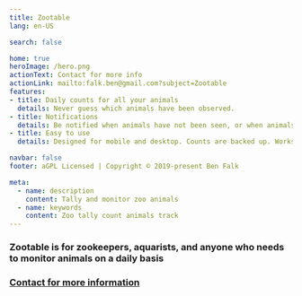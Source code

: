 ```yaml
---
title: Zootable
lang: en-US

search: false

home: true
heroImage: /hero.png
actionText: Contact for more info
actionLink: mailto:falk.ben@gmail.com?subject=Zootable
features:
- title: Daily counts for all your animals
  details: Never guess which animals have been observed.
- title: Notifications
  details: Be notified when animals have not been seen, or when animals are marked missing.
- title: Easy to use
  details: Designed for mobile and desktop. Counts are backed up. Works with existing record systems.

navbar: false
footer: aGPL Licensed | Copyright © 2019-present Ben Falk

meta:
  - name: description
    content: Tally and monitor zoo animals
  - name: keywords
    content: Zoo tally count animals track
---
```


<div class="hero">

### Zootable is for zookeepers, aquarists, and anyone who needs to monitor animals on a daily basis

### [Contact for more information](mailto:falk.ben@gmail.com?subject=Zootable)

</div>